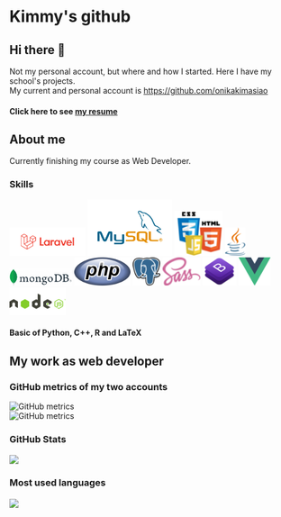 # Kimmy's github
## Hi there 👋
Not my personal account, but where and how I started. Here I have my school's projects. <br>
My current and personal account is https://github.com/onikakimasiao

#### Click here to see <a href="https://resume.github.io/?oasiao">my resume</a>

## About me
Currently finishing my course as Web Developer. 

### Skills
<div>
  <img src="https://github.com/oasiao/oasiao/blob/main/images/logo_laravel.png" height="50"/>
  <img src="https://github.com/oasiao/oasiao/blob/main/images/MySQL-Logo.wine.png" height="100"/>
  <img src="https://github.com/oasiao/oasiao/blob/main/images/html-js-css.png" height="80"/>
  <img src="https://github.com/oasiao/oasiao/blob/main/images/java.png" height="50"/>
  <img src="https://github.com/oasiao/oasiao/blob/main/images/mongodb.png" height="30"/>
  <img src="https://github.com/oasiao/oasiao/blob/main/images/php.png" height="50"/>
  <img src="https://github.com/oasiao/oasiao/blob/main/images/psql.png" height="50"/>
  <img src="https://github.com/oasiao/oasiao/blob/main/images/sass.png" height="50"/>
  <img src="https://github.com/oasiao/oasiao/blob/main/images/bootstrap.png" height="50"/>
  <img src="https://github.com/oasiao/oasiao/blob/main/images/vue.png" height="50"/>
  <img src="https://github.com/oasiao/oasiao/blob/main/images/node-js.png" height="50"/>
 </div>

#### Basic of Python, C++, R and LaTeX

## My work as web developer
### GitHub metrics of my two accounts
![GitHub metrics](https://metrics.lecoq.io/onikakimasiao)<br>
![GitHub metrics](https://metrics.lecoq.io/oasiao)<br>

### GitHub Stats
<div>
<img align="center" src="https://github-readme-stats.vercel.app/api?username=oasiao&show_icons=true&theme=dracula&hide_title=true&show_icons=true&count_private=true" height="150"/>
</div>

### Most used languages
<img align="center" src="https://api.mygitstats.com/svg/74007996" height="150"/>
